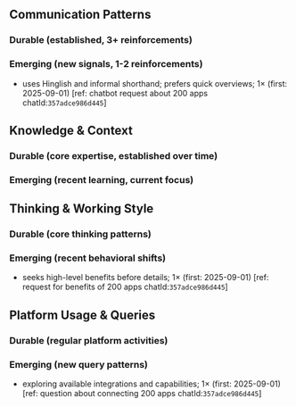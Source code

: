 ## Communication Patterns
### Durable (established, 3+ reinforcements)

### Emerging (new signals, 1-2 reinforcements)
- uses Hinglish and informal shorthand; prefers quick overviews; 1× (first: 2025-09-01) [ref: chatbot request about 200 apps chatId:`357adce986d445`]

## Knowledge & Context
### Durable (core expertise, established over time)

### Emerging (recent learning, current focus)

## Thinking & Working Style
### Durable (core thinking patterns)

### Emerging (recent behavioral shifts)
- seeks high-level benefits before details; 1× (first: 2025-09-01) [ref: request for benefits of 200 apps chatId:`357adce986d445`]

## Platform Usage & Queries
### Durable (regular platform activities)

### Emerging (new query patterns)
- exploring available integrations and capabilities; 1× (first: 2025-09-01) [ref: question about connecting 200 apps chatId:`357adce986d445`]